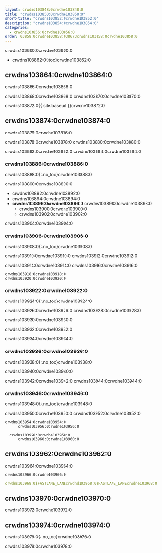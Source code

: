 ```yaml
---
layout: crwdns103848:0crwdne103848:0
title: "crwdns103850:0crwdne103850:0"
short-title: "crwdns103852:0crwdne103852:0"
description: "crwdns103854:0crwdne103854:0"
categories:
  - crwdns103856:0crwdne103856:0
order: 03858:0crwdne103858:038673crwdns103858:0crwdne103858:0
---
```

crwdns103860:0crwdne103860:0

* crwdns103862:0{:toc}crwdne103862:0

## crwdns103864:0crwdne103864:0

crwdns103866:0crwdne103866:0

crwdns103868:0crwdne103868:0 crwdns103870:0crwdne103870:0

crwdns103872:0{{ site.baseurl }}crwdne103872:0

## crwdns103874:0crwdne103874:0

crwdns103876:0crwdne103876:0

crwdns103878:0crwdne103878:0 crwdns103880:0crwdne103880:0

crwdns103882:0crwdne103882:0 crwdns103884:0crwdne103884:0

### crwdns103886:0crwdne103886:0

crwdns103888:0{:.no_toc}crwdne103888:0

crwdns103890:0crwdne103890:0

* crwdns103892:0crwdne103892:0
* crwdns103894:0crwdne103894:0
* **crwdns103896:0crwdne103896:0** crwdns103898:0crwdne103898:0 
  * crwdns103900:0crwdne103900:0
  * crwdns103902:0crwdne103902:0

crwdns103904:0crwdne103904:0

### crwdns103906:0crwdne103906:0

crwdns103908:0{:.no_toc}crwdne103908:0

crwdns103910:0crwdne103910:0 crwdns103912:0crwdne103912:0

crwdns103914:0crwdne103914:0 crwdns103916:0crwdne103916:0

    crwdns103918:0crwdne103918:0
    crwdns103920:0crwdne103920:0
    

### crwdns103922:0crwdne103922:0

crwdns103924:0{:.no_toc}crwdne103924:0

crwdns103926:0crwdne103926:0 crwdns103928:0crwdne103928:0

crwdns103930:0crwdne103930:0

crwdns103932:0crwdne103932:0

crwdns103934:0crwdne103934:0

### crwdns103936:0crwdne103936:0

crwdns103938:0{:.no_toc}crwdne103938:0

crwdns103940:0crwdne103940:0

crwdns103942:0crwdne103942:0 crwdns103944:0crwdne103944:0

### crwdns103946:0crwdne103946:0

crwdns103948:0{:.no_toc}crwdne103948:0

crwdns103950:0crwdne103950:0 crwdns103952:0crwdne103952:0

    crwdns103954:0crwdne103954:0
          crwdns103956:0crwdne103956:0
    
      crwdns103958:0crwdne103958:0
          crwdns103960:0crwdne103960:0
    

## crwdns103962:0crwdne103962:0

crwdns103964:0crwdne103964:0

    crwdns103966:0crwdne103966:0
    

```yaml
crwdns103968:0$FASTLANE_LANEcrwdnd103968:0$FASTLANE_LANEcrwdne103968:0
```

## crwdns103970:0crwdne103970:0

crwdns103972:0crwdne103972:0

## crwdns103974:0crwdne103974:0

crwdns103976:0{:.no_toc}crwdne103976:0

crwdns103978:0crwdne103978:0